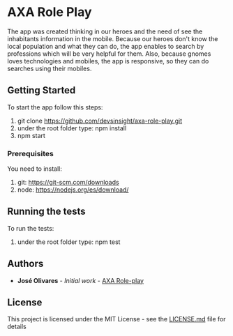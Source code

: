 ﻿# AXA Role Play

The app was created thinking in our heroes and the need of see the inhabitants information in the mobile. Because our heroes don't know the local population and what they can do, the app enables to search by professions which will be very helpful for them. Also, because gnomes loves technologies and mobiles, the app is responsive, so they can do searches using their mobiles.

## Getting Started
To start the app follow this steps:
1. git clone https://github.com/devsinsight/axa-role-play.git
2. under the root folder type: npm install
3. npm start

### Prerequisites

You need to install:
1. git: https://git-scm.com/downloads
2. node: https://nodejs.org/es/download/

## Running the tests

To run the tests:
1. under the root folder type: npm test

## Authors

* **José Olivares** - *Initial work* - [AXA Role-play](https://github.com/devsinsight)

## License

This project is licensed under the MIT License - see the [LICENSE.md](LICENSE.md) file for details
